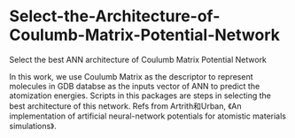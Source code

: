 # Select-the-Architecture-of-Coulumb-Matrix-Potential-Network
Select the best ANN architecture of Coulumb Matrix Potential Network

In this work, we use Coulumb Matrix as the descriptor to represent molecules in GDB databse as the inputs vector of ANN to predict
the atomization energies. Scripts in this packages are steps in selecting the best architecture of this network.
Refs from Artrith和Urban, 《An implementation of artificial neural-network potentials for atomistic materials simulations》.
